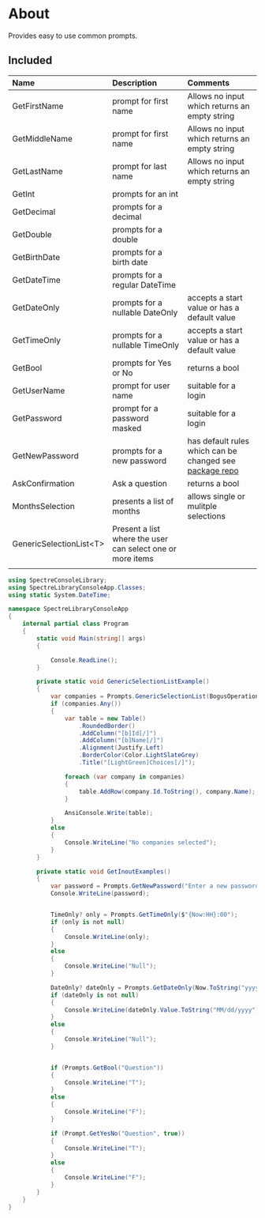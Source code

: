 ﻿# About

Provides easy to use common prompts.

## Included

| Name        |   Description    |   Comments |
|:------------- |:-------------|:-------------|
| GetFirstName | prompt for first name | Allows no input which returns an empty string |
| GetMiddleName | prompt for first name | Allows no input which returns an empty string |
| GetLastName | prompt for last name | Allows no input which returns an empty string |
| GetInt | prompts for an int |  |
| GetDecimal | prompts for a decimal |  |
| GetDouble | prompts for a double |  |
| GetBirthDate | prompts for a birth date  |  |
| GetDateTime | prompts for a regular DateTime |  |
| GetDateOnly | prompts for a nullable DateOnly | accepts a start value or has a default value |
| GetTimeOnly | prompts for a nullable TimeOnly | accepts a start value or has a default value |
| GetBool | prompts for Yes or No | returns a bool |
| GetUserName | prompt for user name  | suitable for a login |
| GetPassword | prompt for a password masked | suitable for a login |
| GetNewPassword | prompts for a new password | has default rules which can be changed see [package repo](https://github.com/havardt/PasswordValidator) |
| AskConfirmation | Ask a question  | returns a bool |
| MonthsSelection | presents a list of months | allows single or mulitple selections |
| GenericSelectionList&lt;T&gt; | Present a list where the user can select one or more items |  |
|  |  |  |


```csharp
using SpectreConsoleLibrary;
using SpectreLibraryConsoleApp.Classes;
using static System.DateTime;

namespace SpectreLibraryConsoleApp
{
    internal partial class Program
    {
        static void Main(string[] args)
        {

            Console.ReadLine();
        }

        private static void GenericSelectionListExample()
        {
            var companies = Prompts.GenericSelectionList(BogusOperations.Companies(), 10, "Select");
            if (companies.Any())
            {
                var table = new Table()
                    .RoundedBorder()
                    .AddColumn("[b]Id[/]")
                    .AddColumn("[b]Name[/]")
                    .Alignment(Justify.Left)
                    .BorderColor(Color.LightSlateGrey)
                    .Title("[LightGreen]Choices[/]");

                foreach (var company in companies)
                {
                    table.AddRow(company.Id.ToString(), company.Name);
                }

                AnsiConsole.Write(table);
            }
            else
            {
                Console.WriteLine("No companies selected");
            }
        }

        private static void GetInoutExamples()
        {
            var password = Prompts.GetNewPassword("Enter a new password");
            Console.WriteLine(password);


            TimeOnly? only = Prompts.GetTimeOnly($"{Now:HH}:00");
            if (only is not null)
            {
                Console.WriteLine(only);
            }
            else
            {
                Console.WriteLine("Null");
            }

            DateOnly? dateOnly = Prompts.GetDateOnly(Now.ToString("yyyy-MM-dd"));
            if (dateOnly is not null)
            {
                Console.WriteLine(dateOnly.Value.ToString("MM/dd/yyyy"));
            }
            else
            {
                Console.WriteLine("Null");
            }


            if (Prompts.GetBool("Question"))
            {
                Console.WriteLine("T");
            }
            else
            {
                Console.WriteLine("F");
            }

            if (Prompt.GetYesNo("Question", true))
            {
                Console.WriteLine("T");
            }
            else
            {
                Console.WriteLine("F");
            }
        }
    }
}
```

